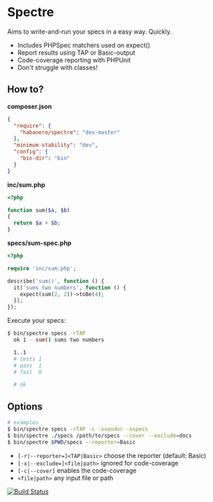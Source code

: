 Spectre
=======

Aims to write-and-run your specs in a easy way. Quickly.

  - Includes PHPSpec matchers used on expect()
  - Report results using TAP or Basic-output
  - Code-coverage reporting with PHPUnit
  - Don't struggle with classes!

## How to?

**composer.json**

```json
{
  "require": {
    "habanero/spectre": "dev-master"
  },
  "minimum-stability": "dev",
  "config": {
    "bin-dir": "bin"
  }
}
```

**inc/sum.php**

```php
<?php

function sum($a, $b)
{
  return $a + $b;
}
```

**specs/sum-spec.php**

```php
<?php

require 'inc/sum.php';

describe('sum()', function () {
  it('sums two numbers', function () {
    expect(sum(2, 2))->toBe(4);
  });
});
```

Execute your specs:

```bash
$ bin/spectre specs -rTAP
  ok 1 - sum() sums two numbers

  1..1
  # tests 1
  # pass  1
  # fail  0

  # ok
```

## Options

```bash
# examples
$ bin/spectre specs -rTAP -c -xvendor -xspecs
$ bin/spectre ./specs /path/to/specs --cover --exclude=docs
$ bin/spectre $PWD/specs --reporter=Basic
```

  - `[-r|--reporter=]<TAP|Basic>` choose the reporter (default: Basic)
  - `[-x|--exclude=]<file|path>` ignored for code-coverage
  - `[-c|--cover]` enables the code-coverage
  - `<file|path>` any input file or path

[![Build Status](https://travis-ci.org/pateketrueke/spectre.png)](https://travis-ci.org/pateketrueke/spectre)
